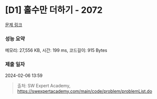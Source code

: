# [D1] 홀수만 더하기 - 2072 

[문제 링크](https://swexpertacademy.com/main/code/problem/problemDetail.do?contestProbId=AV5QSEhaA5sDFAUq) 

### 성능 요약

메모리: 27,556 KB, 시간: 199 ms, 코드길이: 915 Bytes

### 제출 일자

2024-02-06 13:59



> 출처: SW Expert Academy, https://swexpertacademy.com/main/code/problem/problemList.do